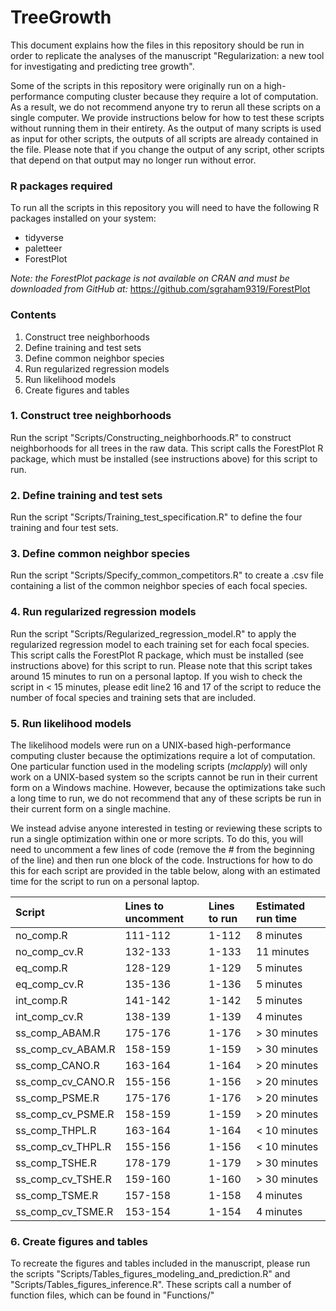 # TreeGrowth

This document explains how the files in this repository should be run in order
to replicate the analyses of the manuscript "Regularization: a new tool for
investigating and predicting tree growth".

Some of the scripts in this repository were originally run on a high-performance
computing cluster because they require a lot of computation. As a result, we do
not recommend anyone try to rerun all these scripts on a single computer. We 
provide instructions below for how to test these scripts without running them in
their entirety. As the output of many scripts is used as input for other
scripts, the outputs of all scripts are already contained in the file. Please 
note that if you change the output of any script, other scripts that depend on
that output may no longer run without error.

### R packages required

To run all the scripts in this repository you will need to have the following
R packages installed on your system:

* tidyverse
* paletteer
* ForestPlot

*Note: the ForestPlot package is not available on CRAN and must be downloaded
from GitHub at:* https://github.com/sgraham9319/ForestPlot

### Contents

1. Construct tree neighborhoods
2. Define training and test sets
3. Define common neighbor species
4. Run regularized regression models
5. Run likelihood models
6. Create figures and tables

### 1. Construct tree neighborhoods

Run the script "Scripts/Constructing_neighborhoods.R" to construct neighborhoods
for all trees in the raw data. This script calls the ForestPlot R package, which
must be installed (see instructions above) for this script to run.

### 2. Define training and test sets

Run the script "Scripts/Training_test_specification.R" to define the four
training and four test sets.

### 3. Define common neighbor species

Run the script "Scripts/Specify_common_competitors.R" to create a .csv file 
containing a list of the common neighbor species of each focal species.

### 4. Run regularized regression models

Run the script "Scripts/Regularized_regression_model.R" to apply the
regularized regression model to each training set for each focal species. This
script calls the ForestPlot R package, which must be installed (see instructions
above) for this script to run. Please note that this script takes around 15 
minutes to run on a personal laptop. If you wish to check the script in < 15
minutes, please edit line2 16 and 17 of the script to reduce the number of 
focal species and training sets that are included.

### 5. Run likelihood models

The likelihood models were run on a UNIX-based high-performance computing
cluster because the optimizations require a lot of computation. One particular
function used in the modeling scripts (*mclapply*) will only work on a 
UNIX-based system so the scripts cannot be run in their current form on a 
Windows machine. However, because the optimizations take such a long time to 
run, we do not recommend that any of these scripts be run in their current form
on a single machine.

We instead advise anyone interested in testing or reviewing these scripts to run
a single optimization within one or more scripts. To do this, you will need to
uncomment a few lines of code (remove the # from the beginning of the line) and
then run one block of the code. Instructions for how to do this for each script
are provided in the table below, along with an estimated time for the script to
run on a personal laptop.

Script | Lines to uncomment | Lines to run | Estimated run time
:----- | :----------------- | :----------- | :-----------------
no_comp.R | 111-112 | 1-112 | 8 minutes
no_comp_cv.R | 132-133 | 1-133 | 11 minutes
eq_comp.R | 128-129 | 1-129 | 5 minutes
eq_comp_cv.R | 135-136 | 1-136 | 5 minutes
int_comp.R | 141-142 | 1-142 | 5 minutes
int_comp_cv.R | 138-139 | 1-139 | 4 minutes
ss_comp_ABAM.R | 175-176 | 1-176 | > 30 minutes
ss_comp_cv_ABAM.R | 158-159 | 1-159 | > 30 minutes
ss_comp_CANO.R | 163-164 | 1-164 | > 20 minutes
ss_comp_cv_CANO.R | 155-156 | 1-156 | > 20 minutes
ss_comp_PSME.R | 175-176 | 1-176 | > 20 minutes
ss_comp_cv_PSME.R | 158-159 | 1-159 | > 20 minutes
ss_comp_THPL.R | 163-164 | 1-164 | < 10 minutes
ss_comp_cv_THPL.R | 155-156 | 1-156 | < 10 minutes
ss_comp_TSHE.R | 178-179 | 1-179 | > 30 minutes
ss_comp_cv_TSHE.R | 159-160 | 1-160 | > 30 minutes
ss_comp_TSME.R | 157-158 | 1-158 | 4 minutes
ss_comp_cv_TSME.R | 153-154 | 1-154 | 4 minutes

### 6. Create figures and tables

To recreate the figures and tables included in the manuscript, please run the
scripts "Scripts/Tables_figures_modeling_and_prediction.R" and 
"Scripts/Tables_figures_inference.R". These scripts call a number of function
files, which can be found in "Functions/"
